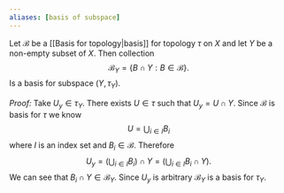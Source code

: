 ```yaml
---
aliases: [basis of subspace]
---
```


Let $\mathcal{B}$ be a [[Basis for topology|basis]] for topology $\tau$ on $X$ and let $Y$ be a non-empty subset of $X$. Then collection 
$$
\mathcal{B}_Y = \{B\cap Y:B\in\mathcal B\}.
$$
Is a basis for subspace $(Y,\tau_Y)$.

*Proof:* Take $U_y\in\tau_Y$. There exists $U\in \tau$ such that $U_y = U\cap Y$. Since $\mathcal{B}$ is basis for $\tau$ we know 
$$
U = \bigcup_{i\in I}B_i
$$
where $I$ is an index set and $B_i\in\mathcal{B}$. Therefore 
$$
U_y = (\bigcup_{i\in I}B_i)\cap Y= (\bigcup_{i\in I}B_i\cap Y).
$$
We can see that $B_i\cap Y \in \mathcal{B}_Y$. Since $U_y$ is arbitrary $\mathcal{B}_Y$ is a basis for $\tau_Y$.